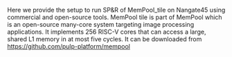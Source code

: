 Here we provide the setup to run SP&R of MemPool_tile on Nangate45 using commercial and open-source tools. MemPool tile
is part of MemPool which is an open-source many-core system targeting image processing applications. It implements 256 RISC-V cores that can access a large, shared L1 memory in at most five cycles. It can be downloaded from https://github.com/pulp-platform/mempool

